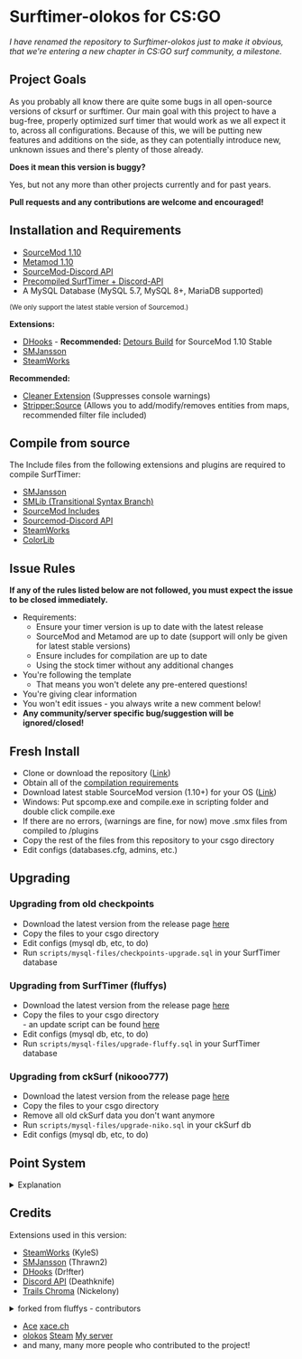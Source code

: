 # Surftimer-olokos for CS:GO

_I have renamed the repository to Surftimer-olokos just to make it obvious, that we're entering a new chapter in CS:GO surf community, a milestone._

## Project Goals

As you probably all know there are quite some bugs in all open-source versions of cksurf or surftimer.
Our main goal with this project to have a bug-free, properly optimized surf timer that would work as we all expect it to, across all configurations.
Because of this, we will be putting new features and additions on the side, as they can potentially introduce new, unknown issues and there's plenty of those already.

**Does it mean this version is buggy?**

Yes, but not any more than other projects currently and for past years.

**Pull requests and any contributions are welcome and encouraged!**

## Installation and Requirements
* [SourceMod 1.10](https://www.sourcemod.net/downloads.php?branch=stable)
* [Metamod 1.10](https://www.sourcemm.net/downloads.php/?branch=stable)
* [SourceMod-Discord API](https://github.com/Deathknife/sourcemod-discord)
* [Precompiled SurfTimer + Discord-API](https://github.com/olokos/Surftimer-olokos/releases/latest)
* A MySQL Database (MySQL 5.7, MySQL 8+, MariaDB supported)

<sup>(We only support the latest stable version of Sourcemod.)</sup>

**Extensions:**
* [DHooks](https://forums.alliedmods.net/showthread.php?t=180114) - **Recommended:** [Detours Build](https://forums.alliedmods.net/showpost.php?p=2588686&postcount=589) for SourceMod 1.10 Stable
* [SMJansson](https://forums.alliedmods.net/showthread.php?t=184604)
* [SteamWorks](https://forums.alliedmods.net/showthread.php?t=229556)

**Recommended:**
* [Cleaner Extension](https://github.com/Accelerator74/Cleaner) (Suppresses console warnings)
* [Stripper:Source](https://forums.alliedmods.net/showthread.php?t=39439) (Allows you to add/modify/removes entities from maps, recommended filter file included)

## Compile from source
The Include files from the following extensions and plugins are required to compile SurfTimer:
* [SMJansson](https://github.com/JoinedSenses/SourceMod-IncludeLibrary/blob/master/include/smjansson.inc)
* [SMLib (Transitional Syntax Branch)](https://github.com/bcserv/smlib/tree/transitional_syntax)
* [SourceMod Includes](https://www.sourcemod.net/downloads.php?branch=stable)
* [Sourcemod-Discord API](https://github.com/Deathknife/sourcemod-discord)
* [SteamWorks](https://forums.alliedmods.net/showthread.php?t=229556)
* [ColorLib](https://github.com/c0rp3n/colorlib-sm/tree/master/addons/sourcemod/scripting/include)

## Issue Rules

**If any of the rules listed below are not followed, you must expect the issue to be closed immediately.**

- Requirements:
	- Ensure your timer version is up to date with the latest release
	- SourceMod and Metamod are up to date (support will only be given for latest stable versions)
	- Ensure includes for compilation are up to date
	- Using the stock timer without any additional changes
- You're following the template
	- That means you won't delete any pre-entered questions!
- You're giving clear information
- You won't edit issues - you always write a new comment below!
- **Any community/server specific bug/suggestion will be ignored/closed!**

## Fresh Install

*   Clone or download the repository ([Link](https://github.com/olokos/Surftimer-olokos-public/archive/master.zip))
*   Obtain all of the [compilation requirements](https://github.com/olokos/Surftimer-olokos#installation-and-requirements)
*   Download latest stable SourceMod version (1.10+) for your OS ([Link](https://www.sourcemod.net/downloads.php?branch=stable))
*   Windows: Put spcomp.exe and compile.exe in scripting folder and double click compile.exe
*   If there are no errors, (warnings are fine, for now) move .smx files from compiled to /plugins
*   Copy the rest of the files from this repository to your csgo directory
*   Edit configs (databases.cfg, admins, etc.)

## Upgrading

### Upgrading from old checkpoints

*   Download the latest version from the release page [here](https://github.com/olokos/Surftimer-olokos/releases/latest)
*   Copy the files to your csgo directory
*   Edit configs (mysql db, etc, to do)
*   Run `scripts/mysql-files/checkpoints-upgrade.sql` in your SurfTimer database

### Upgrading from SurfTimer (fluffys)

*   Download the latest version from the release page [here](https://github.com/olokos/Surftimer-olokos/releases/latest)
*   Copy the files to your csgo directory <br> - an update script can be found [here](https://github.com/olokos/Surftimer-olokos/blob/master/scripts/upgrade_scripts/upgrade-fluffy.sh)
*   Edit configs (mysql db, etc, to do)
*   Run `scripts/mysql-files/upgrade-fluffy.sql` in your SurfTimer database

### Upgrading from ckSurf (nikooo777)

*   Download the latest version from the release page [here](https://github.com/olokos/Surftimer-olokos/releases/latest)
*   Copy the files to your csgo directory
*   Remove all old ckSurf data you don't want anymore
*   Run `scripts/mysql-files/upgrade-niko.sql` in your ckSurf db
*   Edit configs (mysql db, etc, to do)


## Point System
<details>
  <summary>Explanation</summary> 
  
The points system has seen a massive overhaul from the original ckSurf; it is now a percentile tiered system. Points are now distributed in two ways: (1) map completion, and (2) map ranking. Map completion points will be given to all players who complete a specific and are dependent on the tier.
* Tier 1: 25
* Tier 2: 50
* Tier 3: 100
* Tier 4: 200
* Tier 5: 400
* Tier 6: 600
* Tier 7: 800
* Tier 8: 1000

Map ranking points are dependent upon the individuals ranking on the map. This is done firstly by calculation of the WR points for the map. WR points per tier are calculated as follows:
* Tier 1: WR = MAX(250, (58.5 + (1.75 * Number of Completes) / 6))
* Tier 2: WR = MAX(500, (82.15 + (2.8 * Number of Completes) / 5))
* Tier 3: WR = MAX(750, (117 + (3.5 * Number of Completes) / 4))
* Tier 4: WR = MAX(1000, (164.25 + (5.74 * Number of Completes) / 4))
* Tier 5: WR = MAX(1250, (234 + (7 * Number of Completes) / 4))
* Tier 6: WR = MAX(1500, (328 + (14 * Number of Completes) / 4))
* Tier 7: WR = MAX(1750, (420 + (21 * Number of Completes) / 4))
* Tier 8: WR = MAX(2000, (560 + (30 * Number of Completes) / 4))

Once the WR points are calculated the top 10 are points are calculated by multiplying the WR points by a factor. These factors are:
* Rank 2 = WR * 0.8
* Rank 3 = WR * 0.75
* Rank 4 = WR * 0.7
* Rank 5 = WR * 0.65
* Rank 6 = WR * 0.6
* Rank 7 = WR * 0.55
* Rank 8 = WR * 0.5
* Rank 9 = WR * 0.45
* Rank 10 = WR * 0.4

Players who are not in the top 10 but are above the 50th percentile in map ranking will be sorted into 5 groups – with each higher group giving proportionally more points. These groups and their point distribution are as follows:
* Group 1 (top 3.125%) = WR * 0.25
* Group 2 (top 6.25%) = (Group 1) / 1.5
* Group 3 (top 12.5%) = (Group 2) / 1.5
* Group 4 (top 25%) = (Group 3) / 1.5
* Group 5 (top 50%) = (Group 4) / 1.5

Take surf_aircontrol_nbv for example: (You can use sm_mi to see this menu)
<img src="http://puu.sh/ykaR8/7520a6b0d6.jpg" width="372" height="469" />

###### Credit to NDiamond for theory crafting this point system, I just implemented his idea
  
</details>

## Credits

Extensions used in this version:
*   [SteamWorks](https://forums.alliedmods.net/showthread.php?t=229556) (KyleS)
*   [SMJansson](https://forums.alliedmods.net/showthread.php?t=184604) (Thrawn2)
*   [DHooks](https://forums.alliedmods.net/showthread.php?t=180114) (Dr!fter)
*   [Discord API](https://github.com/Deathknife/sourcemod-discord) (Deathknife)
*   [Trails Chroma](https://github.com/Nickelony/Trails-Chroma) (Nickelony)
<details>
  <summary>forked from fluffys - contributors</summary> 
  
*   Jonitaikaponi - Original ckSurf creator
*   sneaK
*   nikooo777 - ckSurf 1.19 Fork
*   fluffys
*   Jakeey802
*   Grandpa Goose
  
</details>

*	[Ace](https://github.com/13ace37) [xace.ch](https://xace.ch)
*	[olokos](https://github.com/olokos) [Steam](https://steamcommunity.com/id/olokos/) [My server](https://kiepownica.pl/)
*	and many, many more people who contributed to the project!

